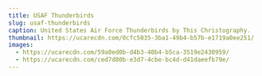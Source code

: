 ```yaml
---
title: USAF Thunderbirds
slug: usaf-thunderbirds
caption: United States Air Force Thunderbirds by This Christography.
thumbnail: https://ucarecdn.com/0cfc5035-3ba1-49b4-b57b-e1719a0ee251/
images:
  - https://ucarecdn.com/59a0ed0b-d4b3-40b4-b5ca-3519e2430959/
  - https://ucarecdn.com/ced7d80b-e3d7-4cbe-bc4d-d41daeefb79e/
---
```

